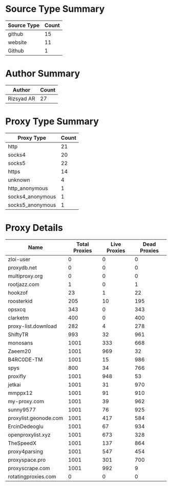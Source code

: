# Source Type Summary

| Source Type | Count |
|-------------|-------|
| github | 15 |
| website | 11 |
| Github | 1 |


# Author Summary

| Author | Count |
|--------|-------|
| Rizsyad AR | 27 |


# Proxy Type Summary

| Proxy Type | Count |
|------------|-------|
| http | 21 |
| socks4 | 20 |
| socks5 | 22 |
| https | 14 |
| unknown | 4 |
| http_anonymous | 1 |
| socks4_anonymous | 1 |
| socks5_anonymous | 1 |


# Proxy Details

| Name | Total Proxies | Live Proxies | Dead Proxies |
|------|---------------|--------------|---------------|
| zloi-user | 0 | 0 | 0 |
| proxydb.net | 0 | 0 | 0 |
| multiproxy.org | 0 | 0 | 0 |
| rootjazz.com | 1 | 0 | 1 |
| hookzof | 23 | 1 | 22 |
| roosterkid | 205 | 10 | 195 |
| opsxcq | 343 | 0 | 343 |
| clarketm | 400 | 0 | 400 |
| proxy-list.download | 282 | 4 | 278 |
| ShiftyTR | 993 | 32 | 961 |
| monosans | 1001 | 333 | 668 |
| Zaeem20 | 1001 | 969 | 32 |
| B4RC0DE-TM | 1001 | 15 | 986 |
| spys | 800 | 34 | 766 |
| proxifly | 1001 | 948 | 53 |
| jetkai | 1001 | 31 | 970 |
| mmppx12 | 1001 | 91 | 910 |
| my-proxy.com | 1001 | 39 | 962 |
| sunny9577 | 1001 | 76 | 925 |
| proxylist.geonode.com | 1001 | 417 | 584 |
| ErcinDedeoglu | 1001 | 67 | 934 |
| openproxylist.xyz | 1001 | 673 | 328 |
| TheSpeedX | 1001 | 137 | 864 |
| proxy4parsing | 1001 | 547 | 454 |
| proxyspace.pro | 1001 | 301 | 700 |
| proxyscrape.com | 1001 | 992 | 9 |
| rotatingproxies.com | 0 | 0 | 0 |
